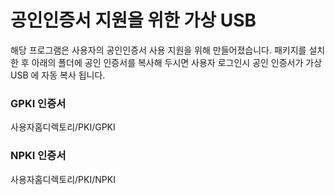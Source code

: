 # 공인인증서 지원을 위한 가상 USB

해당 프로그램은 사용자의 공인인증서 사용 지원을 위해 만들어졌습니다.
패키지를 설치한 후 아래의 폴더에 공인 인증서를 복사해 두시면 사용자 로그인시 공인 인증서가 가상 USB 에 자동 복사 됩니다.

### GPKI 인증서
사용자홈디렉토리/PKI/GPKI

### NPKI 인증서
사용자홈디렉토리/PKI/NPKI
